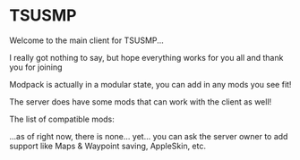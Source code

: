 # TSUSMP
Welcome to the main client for TSUSMP...

I really got nothing to say, but hope everything works for you all and
thank you for joining

Modpack is actually in a modular state, you can add in any mods you see fit!

The server does have some mods that can work with the client as well!

The list of compatible mods:

 ...as of right now, there is none... yet... 
    you can ask the server owner to add support like
    Maps & Waypoint saving, AppleSkin, etc. 

